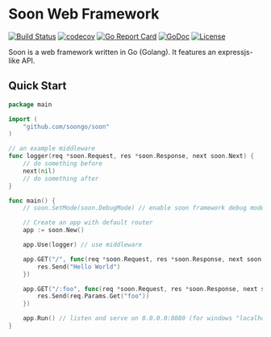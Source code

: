 # Soon Web Framework

[![Build Status](https://travis-ci.org/soongo/soon.svg)](https://travis-ci.org/soongo/soon)
[![codecov](https://codecov.io/gh/soongo/soon/branch/master/graph/badge.svg)](https://codecov.io/gh/soongo/soon)
[![Go Report Card](https://goreportcard.com/badge/github.com/soongo/soon)](https://goreportcard.com/report/github.com/soongo/soon)
[![GoDoc](https://godoc.org/github.com/soongo/soon?status.svg)](https://godoc.org/github.com/soongo/soon)
[![License](https://img.shields.io/badge/MIT-green.svg)](https://opensource.org/licenses/MIT)

Soon is a web framework written in Go (Golang). It features an expressjs-like API.

## Quick Start

```go
package main

import (
	"github.com/soongo/soon"
)

// an example middleware
func logger(req *soon.Request, res *soon.Response, next soon.Next) {
	// do something before
	next(nil)
	// do something after
}

func main() {
	// soon.SetMode(soon.DebugMode) // enable soon framework debug mode

	// Create an app with default router
	app := soon.New()

	app.Use(logger) // use middleware

	app.GET("/", func(req *soon.Request, res *soon.Response, next soon.Next) {
		res.Send("Hello World")
	})

	app.GET("/:foo", func(req *soon.Request, res *soon.Response, next soon.Next) {
		res.Send(req.Params.Get("foo"))
	})

	app.Run() // listen and serve on 0.0.0.0:8080 (for windows "localhost:8080")
}
```
